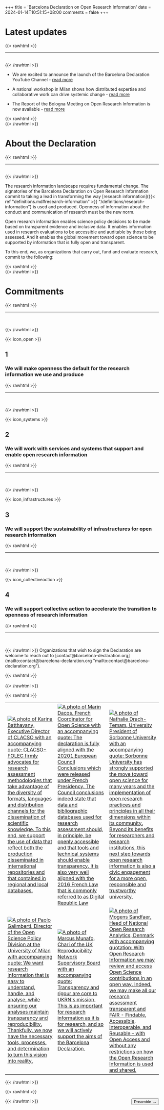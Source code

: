 +++
title = 'Barcelona Declaration on Open Research Information'
date = 2024-01-14T10:51:15+08:00
comments = false
+++

# Latest updates
{{< rawhtml >}}
<hr class="small">
</br>
{{< /rawhtml >}}

* We are excited to announce the launch of the Barcelona Declaration YouTube Channel - [read more](/news/20250729_yt_channel)

* A national workshop in Milan shows how distributed expertise and collaborative work can drive systemic change - [read more](/news/20250709_university_of_milan_workshop) 
  
* The Report of the Bologna Meeting on Open Research Information is now available - [read more](/news/20250625_bologna_meeting_report_now_available)


{{< rawhtml >}}
</br>
{{< /rawhtml >}}
# About the Declaration
{{< rawhtml >}}
<hr class="small">
</br>
{{< /rawhtml >}}

The research information landscape requires fundamental change. The signatories of the Barcelona Declaration on Open Research Information commit to taking a lead in transforming the way [research information]({{< ref "definitions.md#research-information" >}} "/definitions/research-information") is used and produced. Openness of information about the conduct and communication of research must be the new norm.

Open research information enables science policy decisions to be made based on transparent evidence and inclusive data. It enables information used in research evaluations to be accessible and auditable by those being assessed. And it enables the global movement toward open science to be supported by information that is fully open and transparent.

To this end, we, as organizations that carry out, fund and evaluate research, commit to the following:

{{< rawhtml >}}
</br>
{{< /rawhtml >}}

# Commitments
{{< rawhtml >}}
<hr class="small">
</br></br>
{{< /rawhtml >}}


{{< icon_open >}}

## 1

### We will make openness the default for the research information we use and produce

{{< rawhtml >}}
<hr class="small">
</br></br>
{{< /rawhtml >}}

{{< icon_systems >}}

## 2

### We will work with services and systems that support and enable open research information

{{< rawhtml >}}
<hr class="small">
</br></br>
{{< /rawhtml >}}

{{< icon_infrastructures >}}

## 3

### We will support the sustainability of infrastructures for open research information

{{< rawhtml >}}
<hr class="small">
</br></br>
{{< /rawhtml >}}

{{< icon_collectiveaction >}}

## 4

### We will support collective action to accelerate the transition to openness of research information

{{< rawhtml >}}
<hr class="small">
</br></br>
{{< /rawhtml >}}
Organizations that wish to sign the Declaration are welcome to reach out to [contact@barcelona-declaration.org](mailto:contact@barcelona-declaration.org "mailto:contact@barcelona-declaration.org"). 

{{< rawhtml >}}
</br></br>
{{< /rawhtml >}}

{{< rawhtml >}}
<table>
    <tr>
        <td>
            <a href="/images/quote_batthayany.jpg" target="_blank">
            <picture >
            <source srcset = "/images/quote_batthayany_darkmode.jpg" media="(prefers-color-scheme: dark)" 
                alt = "A photo of Karina Batthayany, Executive Director of CLACSO with an accompanying quote: CLACSO-FOLEC firmly advocates for research assessment methodologies that take advantage of the diversity of formats, languages and distribution channels for the dissemination of scientific knowledge. To this end, we support the use of data that reflect both the production disseminated in international repositories and that contained in regional and local databases.">
            <img src = "/images/quote_batthayany.jpg" alt = "A photo of Karina Batthayany, Executive Director of CLACSO with an accompanying quote: CLACSO-FOLEC firmly advocates for research assessment methodologies that take advantage of the diversity of formats, languages and distribution channels for the dissemination of scientific knowledge. To this end, we support the use of data that reflect both the production disseminated in international repositories and that contained in regional and local databases.">
            </picture>             
            </a>
        </td>
        <td>
            <a href="/images/quote_dacos.jpg" target="_blank">
            <picture>
            <source srcset = "/images/quote_dacos_darkmode.jpg" media="(prefers-color-scheme: dark)" 
                alt = "A photo of Marin Dacos, French Coordinator for Open Science with an accompanying quote: The declaration is fully aligned with the 20201 European Council Conclusions which were released under French Presidency. The Council conclusions indeed state that data and bibliographic databases used for research assessment should, in principle, be openly accessible and that tools and technical systems should enable transparency. It is also very well aligned with the 2016 French Law that is commonly referred to as Digital Republic Law">
            <img src = "/images/quote_dacos.jpg" alt = "A photo of Marin Dacos, French Coordinator for Open Science with an accompanying quote: The declaration is fully aligned with the 20201 European Council Conclusions which were released under French Presidency. The Council conclusions indeed state that data and bibliographic databases used for research assessment should, in principle, be openly accessible and that tools and technical systems should enable transparency. It is also very well aligned with the 2016 French Law that is commonly referred to as Digital Republic Law">
            </picture>
             </a>
        </td>
        <td>
            <a href="/images/quote_drachtemam.jpg" target="_blank">
            <picture>
            <source srcset = "/images/quote_drachtemam_darkmode.jpg" media="(prefers-color-scheme: dark)"
                alt="A photo of Nathalie Drach-Temam, University President of Sorbonne University with an accompanying quote: Sorbonne University has strongly supported the move toward open science for many years and the implementation of open research practices and principles in all their dimensions within its community. Beyond its benefits for researchers and research institutions, this next step towards open research information is also a civic engagement for a more open, responsible and trustworthy university.">
            <img src="/images/quote_drachtemam.jpg" alt="A photo of Nathalie Drach-Temam, University President of Sorbonne University with an accompanying quote: Sorbonne University has strongly supported the move toward open science for many years and the implementation of open research practices and principles in all their dimensions within its community. Beyond its benefits for researchers and research institutions, this next step towards open research information is also a civic engagement for a more open, responsible and trustworthy university.">
            </picture>       
            </a>
        </td>
    </tr>
    <tr>
        <td>
            <a href="/images/quote_galimberti.jpg" target="_blank">
            <picture>
            <source srcset="/images/quote_galimberti_darkmode.jpg" media="(prefers-color-scheme: dark)"
                alt="A photo of Paolo Galimberti, Director of the Open Science Policy Division at the University of Milan with accompanying quote: We want research information that is easy to understand, handle, and analyse, while ensuring our analyses maintain transparency and reproducibility. Thankfully, we now have the necessary tools, processes, and determination to turn this vision into reality.">
            <img src="/images/quote_galimberti.jpg" alt="A photo of Paolo Galimberti, Director of the Open Science Policy Division at the University of Milan with accompanying quote: We want research information that is easy to understand, handle, and analyse, while ensuring our analyses maintain transparency and reproducibility. Thankfully, we now have the necessary tools, processes, and determination to turn this vision into reality.">
            </picture>
            </a>
        </td>
        <td>
            <a href="/images/quote_munafo.jpg" target="_blank">
            <picture>
            <source srcset="/images/quote_munafo_darkmode.jpg" media="(prefers-color-scheme: dark)"
                alt="A photo of Marcus Munafo, Chari of the UK Reproducibility Network Supervisory Board with an accompanying quote: Transparency and rigour are core to UKRN's mission. This is as important for research information as it is for research, and so we will actively support the aims of the Barcelona Declaration.">
            <img src="/images/quote_munafo.jpg" alt="A photo of Marcus Munafo, Chari of the UK Reproducibility Network Supervisory Board with an accompanying quote: Transparency and rigour are core to UKRN's mission. This is as important for research information as it is for research, and so we will actively support the aims of the Barcelona Declaration.">
            </picture>
            </a>
        </td>
        <td>
            <a href="/images/quote_sandfaer.jpg" target="_blank">
            <picture>
            <source srcset="/images/quote_sandfaer_darkmode.jpg" media="(prefers-color-scheme: dark)"
                alt="A photo of Mogens Sandfaer, Head of National Open Research Analytics, Denmark with accompanying quotation: With Open Research Information we may review and access Open Science contributions in an open way. Indeed, we may make all our research assessment transparent and FAIR - Findable, Accessible, Interoperable, and Reusable – with Open Access and without any restrictions on how the Open Research Information is used and shared.">
            <img src="/images/quote_sandfaer.jpg" alt="A photo of Mogens Sandfaer, Head of National Open Research Analytics, Denmark with accompanying quotation: With Open Research Information we may review and access Open Science contributions in an open way. Indeed, we may make all our research assessment transparent and FAIR - Findable, Accessible, Interoperable, and Reusable – with Open Access and without any restrictions on how the Open Research Information is used and shared.">
            </picture>
            </a>
        </td>
    </tr>
</table>
{{< /rawhtml >}}

{{< rawhtml >}}

<button style="float:right" onclick="document.location='/preamble'">Preamble &rarr;</button>  

{{< /rawhtml >}}